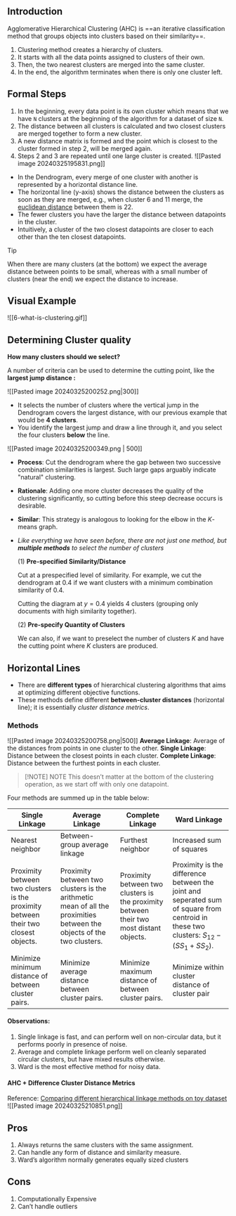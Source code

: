 ## Introduction
Agglomerative Hierarchical Clustering (AHC) is ==an iterative classification method that groups objects into clusters based on their similarity==. 

1. Clustering method creates a hierarchy of clusters.
2. It starts with all the data points assigned to clusters of their own.
3. Then, the two nearest clusters are merged into the same cluster.
4. In the end, the algorithm terminates when there is only one cluster left.

## Formal Steps
1. In the beginning, every data point is its own cluster which means that we have `N` clusters at the beginning of the algorithm for a dataset of size `N`.
2. The distance between all clusters is calculated and two closest clusters are merged together to form a new cluster.
3. A new distance matrix is formed and the point which is closest to the cluster formed in step 2, will be merged again.
4. Steps 2 and 3 are repeated until one large cluster is created.
![[Pasted image 20240325195831.png]]
- In the Dendrogram, every merge of one cluster with another is represented by a horizontal distance line.
- The horizontal line (y-axis) shows the distance between the clusters as soon as they are merged, e.g., when cluster $6$ and $11$ merge, the [euclidean distance](https://online.stat.psu.edu/stat505/lesson/14/14.4) between them is $22.$
- The fewer clusters you have the larger the distance between datapoints in the cluster.
- Intuitively, a cluster of the two closest datapoints are closer to each other than the ten closest datapoints.

> [!tip] 
> When there are many clusters (at the bottom) we expect the average distance between points to be small, whereas with a small number of clusters (near the end) we expect the distance to increase.
> 
## Visual Example
![[6-what-is-clustering.gif]]

## Determining Cluster quality
**How many clusters should we select?**

A number of criteria can be used to determine the cutting point, like the **largest jump distance :**


![[Pasted image 20240325200252.png|300]]

- It selects the number of clusters where the vertical jump in the Dendrogram covers the largest distance, with our previous example that would be **4 clusters**.
- You identify the largest jump and draw a line through it, and you select the four clusters **below** the line.

![[Pasted image 20240325200349.png | 500]]
- **Process**: Cut the dendrogram where the gap between two successive combination similarities is largest. Such large gaps arguably indicate "natural" clustering.
- **Rationale**: Adding one more cluster decreases the quality of the clustering significantly, so cutting before this steep decrease occurs is desirable.
- **Similar**: This strategy is analogous to looking for the elbow in the $K$-means graph.

- _Like everything we have seen before, there are not just one method, but **multiple methods** to select the number of clusters_
    
    (1) **Pre-specified Similarity/Distance**
    
    Cut at a prespecified level of similarity. For example, we cut the dendrogram at $0.4$ if we want clusters with a minimum combination similarity of $0.4$.
    
    Cutting the diagram at $y=0.4$ yields 4 clusters (grouping only documents with high similarity together).
    
    (2) **Pre-specify Quantity of Clusters**
    
    We can also, if we want to preselect the number of clusters $K$ and have the cutting point where $K$ clusters are produced.

## Horizontal Lines
- There are **different types** of hierarchical clustering algorithms that aims at optimizing different objective functions.
- These methods define different **between-cluster distances** (horizontal line); it is essentially _cluster distance metrics_.

### Methods
![[Pasted image 20240325200758.png|500]]
**Average Linkage**: Average of the distances from points in one cluster to the other.
**Single Linkage**: Distance between the closest points in each cluster.
**Complete Linkage**: Distance between the furthest points in each cluster.

> [!NOTE] NOTE
> This doesn’t matter at the bottom of the clustering operation, as we start off with only one datapoint.

Four methods are summed up in the table below:

| Single Linkage                                                                     | Average Linkage                                                                                                       | Complete Linkage                                                                        | Ward Linkage                                                                                                                                          |
| ---------------------------------------------------------------------------------- | --------------------------------------------------------------------------------------------------------------------- | --------------------------------------------------------------------------------------- | ----------------------------------------------------------------------------------------------------------------------------------------------------- |
| Nearest neighbor                                                                   | Between-group average linkage                                                                                         | Furthest neighbor                                                                       | Increased sum of squares                                                                                                                              |
| Proximity between two clusters is the proximity between their two closest objects. | Proximity between two clusters is the arithmetic mean of all the proximities between the objects of the two clusters. | Proximity between two clusters is the proximity between their two most distant objects. | Proximity is the difference between the joint and seperated sum of square from centroid in these two clusters: $S_{12}-\left(S S_{1}+S S_{2}\right)$. |
| Minimize minimum distance of between cluster pairs.                                | Minimize average distance between cluster pairs.                                                                      | Minimize maximum distance of between cluster pairs.                                     | Minimize within cluster distance of cluster pair                                                                                                      |

#### Observations:
1. Single linkage is fast, and can perform well on non-circular data, but it performs poorly in presence of noise.
2. Average and complete linkage perform well on cleanly separated circular clusters, but have mixed results otherwise.
3. Ward is the most effective method for noisy data.

#### **AHC + Difference Cluster Distance Metrics**
Reference: [Comparing different hierarchical linkage methods on toy dataset](https://scikit-learn.org/stable/auto_examples/cluster/plot_linkage_comparison.html)
![[Pasted image 20240325210851.png]]

## Pros
1. Always returns the same clusters with the same assignment.
2. Can handle any form of distance and similarity measure.
3. Ward’s algorithm normally generates equally sized clusters
## Cons
1. Computationally Expensive
2. Can’t handle outliers
